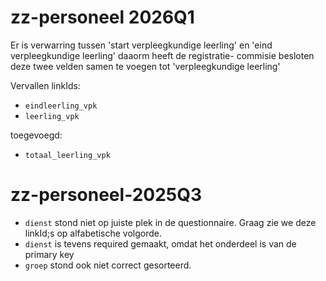 # zz-personeel 2026Q1

Er is verwarring tussen 'start verpleegkundige leerling' en 'eind verpleegkundige leerling' daaorm heeft de registratie-
commisie besloten deze twee velden samen te voegen tot 'verpleegkundige leerling'

Vervallen linkIds:
- `eindleerling_vpk`
- `leerling_vpk`

toegevoegd:
- `totaal_leerling_vpk`

# zz-personeel-2025Q3
* `dienst` stond niet op juiste plek in de questionnaire. Graag zie we deze linkId;s op alfabetische volgorde.
* `dienst` is tevens required gemaakt, omdat het onderdeel is van de primary key
* `groep` stond ook niet correct gesorteerd.


